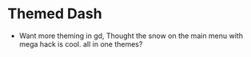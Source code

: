 # Themed Dash
- Want more theming in gd, Thought the snow on the main menu with mega hack is cool. all in one themes?